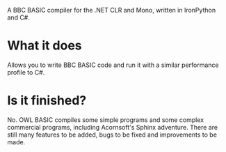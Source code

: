 A BBC BASIC compiler for the .NET CLR and Mono, written in IronPython and C#.

# What it does #

Allows you to write BBC BASIC code and run it with a similar performance profile to C#.

# Is it finished? #

No. OWL BASIC compiles some simple programs and some complex commercial programs, including Acornsoft's Sphinx adventure.  There are still many features to be added, bugs to be fixed and improvements to be made.